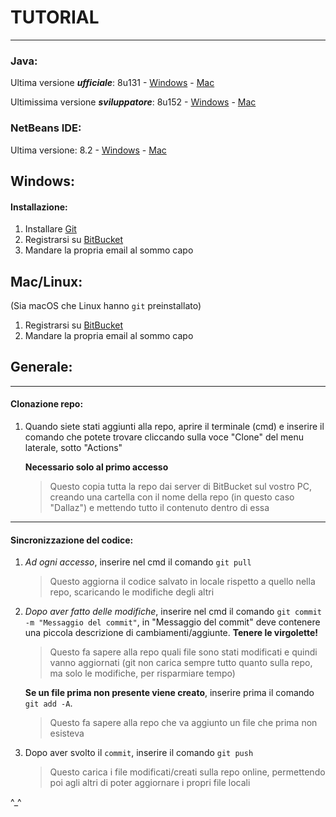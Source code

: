 # TUTORIAL

------------------------

### Java:
Ultima versione ***ufficiale***: 8u131
    - [Windows](http://download.oracle.com/otn-pub/java/jdk/8u131-b11/d54c1d3a095b4ff2b6607d096fa80163/jdk-8u131-windows-x64.exe)
    - [Mac](http://download.oracle.com/otn-pub/java/jdk/8u131-b11/d54c1d3a095b4ff2b6607d096fa80163/jdk-8u131-macosx-x64.dmg)

Ultimissima versione ***sviluppatore***: 8u152
    - [Windows](http://download.java.net/java/jdk8u152/archive/b03/binaries/jdk-8u152-ea-bin-b03-windows-x64-19_apr_2017.exe)
    - [Mac](http://download.java.net/java/jdk8u152/archive/b03/binaries/jdk-8u152-ea-bin-b03-macosx-x86_64-19_apr_2017.dmg)

### NetBeans IDE:
Ultima versione: 8.2
    - [Windows](http://download.netbeans.org/netbeans/8.2/final/bundles/netbeans-8.2-javase-windows.exe)
    - [Mac](http://download.netbeans.org/netbeans/8.2/final/bundles/netbeans-8.2-javase-macosx.dmg)

## Windows:

#### Installazione:
1. Installare [Git](https://git-scm.com/download/win)
1. Registrarsi su [BitBucket](bitbucket.org)
1. Mandare la propria email al sommo capo

## Mac/Linux:
(Sia macOS che Linux hanno `git` preinstallato)

1. Registrarsi su [BitBucket](bitbucket.org)
1. Mandare la propria email al sommo capo

## Generale:

------------------------

#### Clonazione repo:
1. Quando siete stati aggiunti alla repo, aprire il terminale (cmd)
    e inserire il comando che potete trovare cliccando sulla voce "Clone" del menu laterale, sotto "Actions"

    **Necessario solo al primo accesso**

    >Questo copia tutta la repo dai server di BitBucket sul vostro PC, creando
    >una cartella con il nome della repo (in questo caso "Dallaz") e mettendo tutto
    >il contenuto dentro di essa

------------------------

#### Sincronizzazione del codice:
1. *Ad ogni accesso*, inserire nel cmd il comando `git pull`

   >Questo aggiorna il codice salvato in locale rispetto a quello nella repo, scaricando
   >le modifiche degli altri


1. *Dopo aver fatto delle modifiche*, inserire nel cmd il comando `git commit -m
    "Messaggio del commit"`, in "Messaggio del commit" deve contenere una piccola descrizione
    di cambiamenti/aggiunte. **Tenere le virgolette!**

    >Questo fa sapere alla repo quali file sono stati modificati e quindi vanno aggiornati
    >(git non carica sempre tutto quanto sulla repo, ma solo le modifiche, per risparmiare tempo)

    **Se un file prima non presente viene creato**, inserire prima il comando
        `git add -A`.

    >Questo fa sapere alla repo che va aggiunto un file che prima non esisteva

1. Dopo aver svolto il `commit`, inserire il comando `git push`

   >Questo carica i file modificati/creati sulla repo online, permettendo poi
   >agli altri di poter aggiornare i propri file locali


^_^

